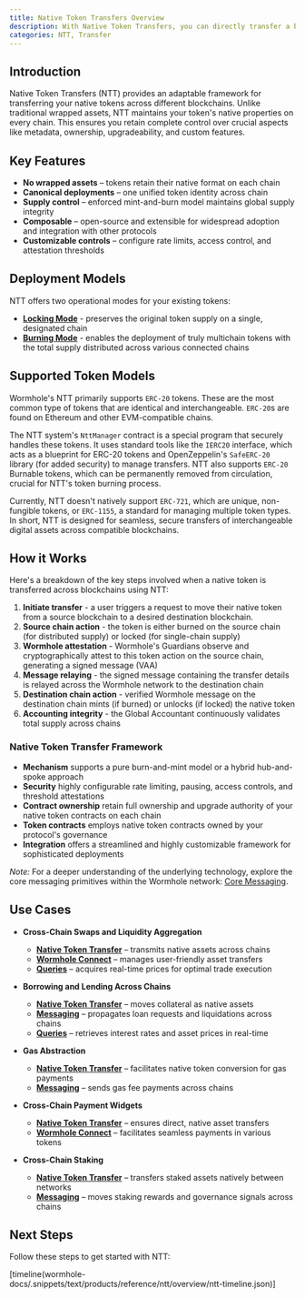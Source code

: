 ```yaml
---
title: Native Token Transfers Overview
description: With Native Token Transfers, you can directly transfer a blockchain's native assets across various connected networks.
categories: NTT, Transfer
---
```


## Introduction

Native Token Transfers (NTT) provides an adaptable framework for transferring your native tokens across different blockchains. Unlike traditional wrapped assets, NTT maintains your token's native properties on every chain. This ensures you retain complete control over crucial aspects like metadata, ownership, upgradeability, and custom features.

## Key Features

- **No wrapped assets** – tokens retain their native format on each chain
- **Canonical deployments** – one unified token identity across chain
- **Supply control** – enforced mint-and-burn model maintains global supply integrity
- **Composable** – open-source and extensible for widespread adoption and integration with other protocols
- **Customizable controls** – configure rate limits, access control, and attestation thresholds

## Deployment Models

NTT offers two operational modes for your existing tokens: 

- **[Locking Mode](todo)** - preserves the original token supply on a single, designated chain
- **[Burning Mode](todo)** - enables the deployment of truly multichain tokens with the total supply distributed across various connected chains

## Supported Token Models

Wormhole's NTT primarily supports `ERC-20` tokens. These are the most common type of tokens that are identical and interchangeable. `ERC-20`s are found on Ethereum and other EVM-compatible chains.

The NTT system's `NttManager` contract is a special program that securely handles these tokens. It uses standard tools like the `IERC20` interface, which acts as a blueprint for ERC-20 tokens and OpenZeppelin's `SafeERC-20` library (for added security) to manage transfers. NTT also supports `ERC-20` Burnable tokens, which can be permanently removed from circulation, crucial for NTT's token burning process.

Currently, NTT doesn't natively support `ERC-721`, which are unique, non-fungible tokens, or `ERC-1155`, a standard for managing multiple token types. In short, NTT is designed for seamless, secure transfers of interchangeable digital assets across compatible blockchains.

## How it Works

Here's a breakdown of the key steps involved when a native token is transferred across blockchains using NTT:

1. **Initiate transfer** - a user triggers a request to move their native token from a source blockchain to a desired destination blockchain.
2. **Source chain action** - the token is either burned on the source chain (for distributed supply) or locked (for single-chain supply)
3. **Wormhole attestation** - Wormhole's Guardians observe and cryptographically attest to this token action on the source chain, generating a signed message (VAA)
4. **Message relaying** - the signed message containing the transfer details is relayed across the Wormhole network to the destination chain
5. **Destination chain action** - verified Wormhole message on the destination chain mints (if burned) or unlocks (if locked) the native token 
6. **Accounting integrity** - the Global Accountant continuously validates total supply across chains

### Native Token Transfer Framework

- **Mechanism** supports a pure burn-and-mint model or a hybrid hub-and-spoke approach
- **Security** highly configurable rate limiting, pausing, access controls, and threshold attestations
- **Contract ownership** retain full ownership and upgrade authority of your native token contracts on each chain
- **Token contracts** employs native token contracts owned by your protocol's governance
- **Integration** offers a streamlined and highly customizable framework for sophisticated deployments

_Note:_ For a deeper understanding of the underlying technology, explore the core messaging primitives within the Wormhole network: [Core Messaging](docs/build/core-messaging/).

## Use Cases 

- **Cross-Chain Swaps and Liquidity Aggregation**

    - [**Native Token Transfer**](/docs/build/transfers/native-token-transfers/) – transmits native assets across chains
    - [**Wormhole Connect**](/docs/build/transfers/connect/overview/) – manages user-friendly asset transfers
    - [**Queries**](/docs/build/queries/overview/) – acquires real-time prices for optimal trade execution

- **Borrowing and Lending Across Chains**

    - [**Native Token Transfer**](/docs/build/transfers/native-token-transfers/) – moves collateral as native assets
    - [**Messaging**](/docs/learn/infrastructure/) – propagates loan requests and liquidations across chains
    - [**Queries**](/docs/build/queries/overview/) – retrieves  interest rates and asset prices in real-time

- **Gas Abstraction**

    - [**Native Token Transfer**](/docs/build/transfers/native-token-transfers/) – facilitates native token conversion for gas payments
    - [**Messaging**](/docs/learn/infrastructure/) – sends gas fee payments across chains

- **Cross-Chain Payment Widgets**

    - [**Native Token Transfer**](/docs/build/transfers/native-token-transfers/) – ensures direct, native asset transfers
    - [**Wormhole Connect**](/docs/build/transfers/connect/overview/) – facilitates seamless payments in various tokens

- **Cross-Chain Staking**

    - [**Native Token Transfer**](/docs/build/transfers/native-token-transfers/) – transfers staked assets natively between networks
    - [**Messaging**](/docs/learn/infrastructure/) – moves staking rewards and governance signals across chains

## Next Steps

Follow these steps to get started with NTT:

[timeline(wormhole-docs/.snippets/text/products/reference/ntt/overview/ntt-timeline.json)]